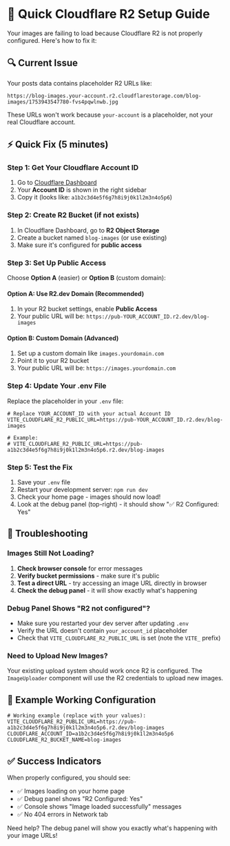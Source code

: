 # 🚀 Quick Cloudflare R2 Setup Guide

Your images are failing to load because Cloudflare R2 is not properly configured. Here's how to fix it:

## 🔍 Current Issue

Your posts data contains placeholder R2 URLs like:
```
https://blog-images.your-account.r2.cloudflarestorage.com/blog-images/1753943547780-fvs4pqwlnwb.jpg
```

These URLs won't work because `your-account` is a placeholder, not your real Cloudflare account.

## ⚡ Quick Fix (5 minutes)

### Step 1: Get Your Cloudflare Account ID
1. Go to [Cloudflare Dashboard](https://dash.cloudflare.com)
2. Your **Account ID** is shown in the right sidebar
3. Copy it (looks like: `a1b2c3d4e5f6g7h8i9j0k1l2m3n4o5p6`)

### Step 2: Create R2 Bucket (if not exists)
1. In Cloudflare Dashboard, go to **R2 Object Storage**
2. Create a bucket named `blog-images` (or use existing)
3. Make sure it's configured for **public access**

### Step 3: Set Up Public Access
Choose **Option A** (easier) or **Option B** (custom domain):

#### Option A: Use R2.dev Domain (Recommended)
1. In your R2 bucket settings, enable **Public Access**
2. Your public URL will be: `https://pub-YOUR_ACCOUNT_ID.r2.dev/blog-images`

#### Option B: Custom Domain (Advanced)
1. Set up a custom domain like `images.yourdomain.com`
2. Point it to your R2 bucket
3. Your public URL will be: `https://images.yourdomain.com`

### Step 4: Update Your .env File
Replace the placeholder in your `.env` file:

```env
# Replace YOUR_ACCOUNT_ID with your actual Account ID
VITE_CLOUDFLARE_R2_PUBLIC_URL=https://pub-YOUR_ACCOUNT_ID.r2.dev/blog-images

# Example:
# VITE_CLOUDFLARE_R2_PUBLIC_URL=https://pub-a1b2c3d4e5f6g7h8i9j0k1l2m3n4o5p6.r2.dev/blog-images
```

### Step 5: Test the Fix
1. Save your `.env` file
2. Restart your development server: `npm run dev`
3. Check your home page - images should now load!
4. Look at the debug panel (top-right) - it should show "✅ R2 Configured: Yes"

## 🔧 Troubleshooting

### Images Still Not Loading?
1. **Check browser console** for error messages
2. **Verify bucket permissions** - make sure it's public
3. **Test a direct URL** - try accessing an image URL directly in browser
4. **Check the debug panel** - it will show exactly what's happening

### Debug Panel Shows "R2 not configured"?
- Make sure you restarted your dev server after updating `.env`
- Verify the URL doesn't contain `your_account_id` placeholder
- Check that `VITE_CLOUDFLARE_R2_PUBLIC_URL` is set (note the `VITE_` prefix)

### Need to Upload New Images?
Your existing upload system should work once R2 is configured. The `ImageUploader` component will use the R2 credentials to upload new images.

## 📝 Example Working Configuration

```env
# Working example (replace with your values):
VITE_CLOUDFLARE_R2_PUBLIC_URL=https://pub-a1b2c3d4e5f6g7h8i9j0k1l2m3n4o5p6.r2.dev/blog-images
CLOUDFLARE_ACCOUNT_ID=a1b2c3d4e5f6g7h8i9j0k1l2m3n4o5p6
CLOUDFLARE_R2_BUCKET_NAME=blog-images
```

## ✅ Success Indicators

When properly configured, you should see:
- ✅ Images loading on your home page
- ✅ Debug panel shows "R2 Configured: Yes"
- ✅ Console shows "Image loaded successfully" messages
- ✅ No 404 errors in Network tab

Need help? The debug panel will show you exactly what's happening with your image URLs!
